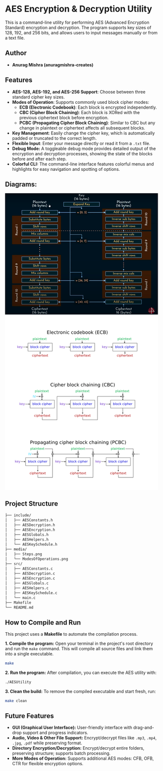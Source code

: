 # AES Encryption & Decryption Utility

This is a command-line utility for performing AES (Advanced Encryption Standard) encryption and decryption. The program supports key sizes of 128, 192, and 256 bits, and allows users to input messages manually or from a text file.

## Author
- **Anurag Mishra (anuragmishra-creates)**

## Features
- **AES-128, AES-192, and AES-256 Support**: Choose between three standard cipher key sizes.
- **Modes of Operation**: Supports commonly used block cipher modes:
  - **ECB (Electronic Codebook)**: Each block is encrypted independently.
  - **CBC (Cipher Block Chaining)**: Each block is XORed with the previous ciphertext block before encryption.
  - **PCBC (Propagating Cipher Block Chaining)**: Similar to CBC but any change in plaintext or ciphertext affects all subsequent blocks.
- **Key Management**: Easily change the cipher key, which is automatically padded or truncated to the correct length.
- **Flexible Input**: Enter your message directly or read it from a `.txt` file.
- **Debug Mode:** A toggleable debug mode provides detailed output of the encryption and decryption processes, showing the state of the blocks before and after each step.
- **Colorful CLI:** The command-line interface features colorful menus and highlights for easy navigation and spotting of options.


## Diagrams:
![AES Steps](./media/Steps.png)
![Modes of operations](./media/ModesOfOperations.png)

## Project Structure
```text
├── include/
│   ├── AESConstants.h
│   ├── AESDecryption.h
│   ├── AESEncryption.h
│   ├── AESGlobals.h
│   ├── AESHelpers.h
│   └── AESKeySchedule.h
├── media/
|   ├── Steps.png
│   └── ModesOfOperations.png
├── src/
│   ├── AESConstants.c
│   ├── AESDecryption.c
│   ├── AESEncryption.c
│   ├── AESGlobals.c
│   ├── AESHelpers.c
│   ├── AESKeySchedule.c
│   └── main.c
├── Makefile
└── README.md

```

## How to Compile and Run
This project uses a **Makefile** to automate the compilation process.

**1. Compile the program:**
Open your terminal in the project's root directory and run the `make` command. This will compile all source files and link them into a single executable.

```bash
make
```

**2. Run the program:**
After compilation, you can execute the AES utility with:

```bash
./AESUtility
```

**3. Clean the build:**
To remove the compiled executable and start fresh, run:

```bash
make clean
```

## Future Features

- **GUI (Graphical User Interface):** User-friendly interface with drag-and-drop support and progress indicators.  
- **Audio, Video & Other File Support:** Encrypt/decrypt files like `.mp3`, `.mp4`, `.jpg`, `.pdf` while preserving format.  
- **Directory Encryption/Decryption:** Encrypt/decrypt entire folders, preserving structure; supports batch processing.  
- **More Modes of Operation:** Supports additional AES modes: CFB, OFB, CTR for flexible encryption options.  

